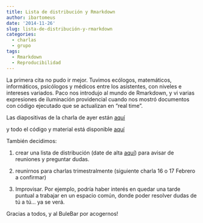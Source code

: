 ```yaml
---
title: Lista de distribución y Rmarkdown
author: ibartomeus
date: '2014-11-26'
slug: lista-de-distribución-y-rmarkdown
categories: 
  - charlas
  - grupo
tags:
  - Rmarkdown
  - Reproducibilidad
---
```




La primera cita no pudo ir mejor. Tuvimos ecólogos, matemáticos, informáticos, psicólogos y médicos entre los asistentes, con niveles e intereses variados. Paco nos introdujo al mundo de Rmarkdown, y vi varias expresiones de iluminación providencial cuando nos mostró documentos con código ejecutado que se actualizan en “real time”.

Las diapositivas de la charla de ayer están [aquí](http://pakillo.github.io/Rmarkdown_talk_SevillaR_Nov2014)

y todo el código y material está disponible [aquí](https://github.com/Pakillo/Rmarkdown_talk_SevillaR_Nov2014) 

También decidimos:

1) crear una lista de distribución (date de alta [aquí](https://groups.google.com/forum/#!forum/sevillarusers)) para avisar de reuniones y preguntar dudas.

2) reunirnos para charlas trimestralmente (siguiente charla 16 o 17 Febrero a confirmar)

3) Improvisar. Por ejemplo, podría haber interés en quedar una tarde puntual a trabajar en un espacio común, donde poder resolver dudas de tú a tú… ya se verá.

Gracias a todos, y al BuleBar por acogernos!
